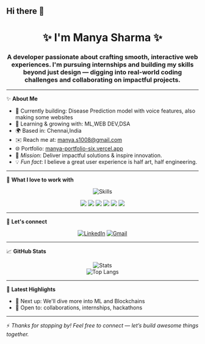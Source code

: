 ## Hi there 👋

<h1 align="center">✨ I'm Manya Sharma ✨ </h1>
<h3 align="center"> A developer passionate about crafting smooth, interactive web experiences. I'm pursuing internships and building my skills beyond just design — digging into real-world coding challenges and collaborating on impactful projects.</h3>

---

✨ **About Me**

- 🔭 Currently building: Disease Prediction model with voice features, also making some websites
- 🚀 Learning & growing with: ML,WEB DEV,DSA
- 🌍 Based in: Chennai,India
- ✉️ Reach me at: manya.s1008@gmail.com
- 🌐 Portfolio: [manya-portfolio-six.vercel.app](https://manya-portfolio-six.vercel.app)
- 🎯 *Mission*: Deliver impactful solutions & inspire innovation.
- 💡 *Fun fact*: I believe a great user experience is half art, half engineering.

---

🌟 **What I love to work with**
<p align="center">
  <img src="https://skillicons.dev/icons?i=js,react,nodejs,c,cpp,python,java,html,css,tailwind,figma,vercel,next,vite,mongodb,aws" alt="Skills" />
</p>

<p align="center">
  <img src="https://img.shields.io/badge/NumPy-013243?style=for-the-badge&logo=numpy&logoColor=white" />
  <img src="https://img.shields.io/badge/Pandas-150458?style=for-the-badge&logo=pandas&logoColor=white" />
  <img src="https://img.shields.io/badge/Matplotlib-0079C1?style=for-the-badge&logo=matplotlib&logoColor=white" />
  <img src="https://img.shields.io/badge/Jupyter-F37626.svg?style=for-the-badge&logo=jupyter&logoColor=white" />
  <img src="https://img.shields.io/badge/Spyder-FF0000?style=for-the-badge&logoColor=white" />
  <img src="https://img.shields.io/badge/Canva-00C4CC?style=for-the-badge&logo=canva&logoColor=white" />
</p>

---

🤝 **Let's connect**

<p align="center">
  <a href="www.linkedin.com/in/manya-sharma-5a867a324" target="_blank"><img src="https://img.shields.io/badge/LinkedIn-blue?style=for-the-badge&logo=linkedin" alt="LinkedIn"/></a>
  <a href="mailto:manya.s1008@gmail.com"><img src="https://img.shields.io/badge/Gmail-red?style=for-the-badge&logo=gmail" alt="Gmail"/></a>
</p>

---

📈 **GitHub Stats**

<p align="center">
  <img src="https://github-readme-stats.vercel.app/api?username=manyasharma1008&show_icons=true&theme=tokyonight" alt="Stats" />
  <br/>
  <img src="https://github-readme-stats.vercel.app/api/top-langs/?username=manyasharma1008&layout=compact&theme=tokyonight" alt="Top Langs" />
</p>

---

📝 **Latest Highlights**

- 🌱 Next up: We'll dive more into ML and Blockchains
- 🤝 Open to: collaborations, internships, hackathons

---

⚡ *Thanks for stopping by! Feel free to connect — let’s build awesome things together.*
